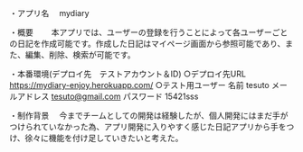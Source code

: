 ・アプリ名
　mydiary

・概要　
　本アプリでは、ユーザーの登録を行うことによって各ユーザーごとの日記を作成可能です。作成した日記はマイページ画面から参照可能であり、また、編集、削除、検索が可能です。

・本番環境(デプロイ先　テストアカウント＆ID)
○デプロイ先URL
https://mydiary-enjoy.herokuapp.com/
○テスト用ユーザー
 名前			tesuto
 メールアドレス	tesuto@gmail.com
 パスワード		15421sss

・制作背景
　今までチームとしての開発は経験したが、個人開発にはまだ手がつけられていなかった為、アプリ開発に入りやすく感じた日記アプリから手をつけ、徐々に機能を付け足していきたいと考えた。